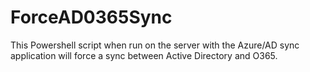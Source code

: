 # ForceAD0365Sync
This Powershell script when run on the server with the Azure/AD sync application will force a sync between Active Directory and O365.
